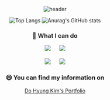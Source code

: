 <div align = "center">

![header](https://capsule-render.vercel.app/api?type=transparent&color=random&height=300&section=header&text=DoHyung's%20GitHub)

![Top Langs](https://github-readme-stats.vercel.app/api/top-langs/?username=wjp229&layout=compact&theme=vue)﻿
![Anurag's GitHub stats](https://github-readme-stats.vercel.app/api?username=wjp229&show_icons=true&theme=vue)

<h3>🌱 What I can do</h3>
<img src="https://img.shields.io/badge/C++-00599C?style=flat&logo=cplusplus&logoColor=white"/>
  &nbsp;&nbsp;&nbsp;&nbsp;
 <img src="https://img.shields.io/badge/C%23-239120?style=flat&logo=csharp&logoColor=white"/>

<br>
<br>

<img src="https://img.shields.io/badge/Unreal-0E1128?style=flat&logo=unrealengine&logoColor=white"/>
 &nbsp;&nbsp;&nbsp;&nbsp;
 <img src="https://img.shields.io/badge/Unity-FFFFFF?style=flat&logo=unrealengine&logoColor=black"/>

 <h3>😄 You can find my information on </h3>
 
[Do Hyung Kim's Portfolio](https://kdh229.notion.site/About-DoHyung-Kim-d6aa33b20af14579b8c4666ea5abe429?pvs=4)
 </div>
 
<!--
**wjp229/wjp229** is a ✨ _special_ ✨ repository because its `README.md` (this file) appears on your GitHub profile.

Here are some ideas to get you started:

- 🔭 I’m currently working on ...
- 
- 👯 I’m looking to collaborate on ...
- 🤔 I’m looking for help with ...
- 💬 Ask me about ...
- 📫 How to reach me: ...
- 😄 Pronouns: ...
- ⚡ Fun fact: ...
-->
